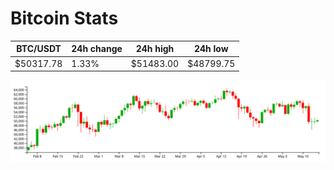 # Bitcoin Stats

BTC/USDT|24h change|24h high|24h low|
|---|---|---|---|
|$50317.78|1.33%|$51483.00|$48799.75|

<img src="./chart.svg">
